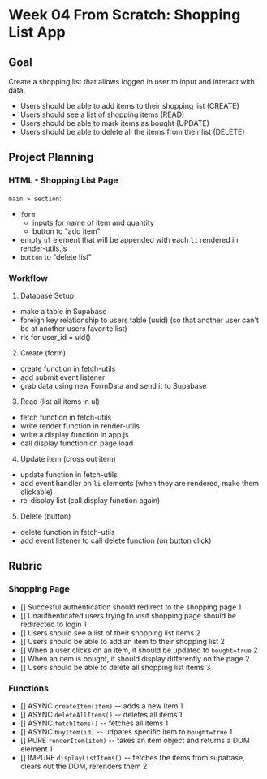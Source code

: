 # Week 04 From Scratch: Shopping List App

## Goal

Create a shopping list that allows logged in user to input and interact with data.

-   Users should be able to add items to their shopping list (CREATE)
-   Users should see a list of shopping items (READ)
-   Users should be able to mark items as bought (UPDATE)
-   Users should be able to delete all the items from their list (DELETE)

## Project Planning

### HTML - Shopping List Page

`main > section`:

-   `form`
    -   inputs for name of item and quantity
    -   button to "add item"
-   empty `ul` element that will be appended with each `li` rendered in render-utils.js
-   `button` to "delete list"

### Workflow

1. Database Setup

-   make a table in Supabase
-   foreign key relationship to users table (uuid) (so that another user can't be at another users favorite list)
-   rls for user_id = uid()

2. Create (form)

-   create function in fetch-utils
-   add submit event listener
-   grab data using new FormData and send it to Supabase

3. Read (list all items in ul)

-   fetch function in fetch-utils
-   write render function in render-utils
-   write a display function in app.js
-   call display function on page load

4. Update item (cross out item)

-   update function in fetch-utils
-   add event handler on `li` elements (when they are rendered, make them clickable)
-   re-display list (call display function again)

5. Delete (button)

-   delete function in fetch-utils
-   add event listener to call delete function (on button click)

## Rubric

### Shopping Page

-   [] Succesful authentication should redirect to the shopping page 1
-   [] Unauthenticated users trying to visit shopping page should be redirected to login 1
-   [] Users should see a list of their shopping list items 2
-   [] Users should be able to add an item to their shopping list 2
-   [] When a user clicks on an item, it should be updated to `bought=true` 2
-   [] When an item is bought, it should display differently on the page 2
-   [] Users should be able to delete all shopping list items 3

### Functions

-   [] ASYNC `createItem(item)` -- adds a new item 1
-   [] ASYNC `deleteAllItems()` -- deletes all items 1
-   [] ASYNC `fetchItems()` -- fetches all items 1
-   [] ASYNC `buyItem(id)` -- udpates specific item to `bought=true` 1
-   [] PURE `renderItem(item)` -- takes an item object and returns a DOM element 1
-   [] IMPURE `displayListItems()` -- fetches the items from supabase, clears out the DOM, rerenders them 2
